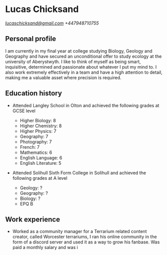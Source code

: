 # Lucas Chicksand
*lucaschicksand@gmail.com*
*+447948710755*

## Personal profile
I am currently in my final year at college studying Biology, Geology and Geography and have secured an unconditional offer to study ecology at the university of Aberystwyth. I like to think of myself as being smart, inquisitive, determined and passionate about whatever I put my mind to. I also work extremely effectively in a team and have a high attention to detail, making me a valuable asset where precision is required.

## Education history
- Attended Langley School in Olton and achieved the following grades at GCSE level
    - Higher Biology: 8
    - Higher Chemistry: 8
    - Higher Physics: 7
    - Geography: 7
    - Photography: 7
    - French: 7
    - Mathematics: 6
    - English Language: 6
    - English Literature: 5

- Attended Solihull Sixth Form College in Solihull and achieved the following grades at A level
    - Geology: ?
    - Geography: ?
    - Biology: ?
    - EPQ B

## Work experience
- Worked as a community manager for a Terrarium related content creator, called Worcester terrariums, I ran his online community in the form of a discord server and used it as a way to grow his fanbase. Was paid a monthly salary and was i